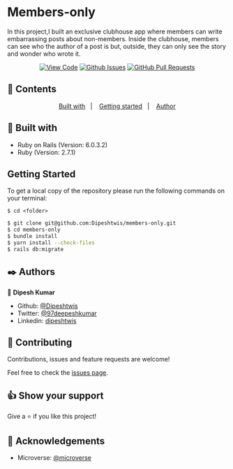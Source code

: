 # Members-only

In this project,I built an exclusive clubhouse app where members can write embarrassing posts about non-members. Inside the clubhouse, members can see who the author of a post is but, outside, they can only see the story and wonder who wrote it.
      

<div align="center">

[![View Code](https://img.shields.io/badge/View%20-Code-green)](https://github.com/Dipeshtwis/members-only)
[![Github Issues](https://img.shields.io/badge/GitHub-Issues-orange)](https://github.com/Dipeshtwis/members-only/issues)
[![GitHub Pull Requests](https://img.shields.io/badge/GitHub-Pull%20Requests-blue)](https://github.com/Dipeshtwis/members-only/pulls)

</div>

## 📝 Contents

<p align="center">
<a href="#with">Built with</a>&nbsp;&nbsp;&nbsp;|&nbsp;&nbsp;&nbsp;
<a href="#gs">Getting started</a>&nbsp;&nbsp;&nbsp;|&nbsp;&nbsp;&nbsp;
<a href="#author">Author</a>
</p>

## 🔧 Built with<a name = "with"></a>

- Ruby on Rails (Version: 6.0.3.2)
- Ruby (Version: 2.7.1)


## Getting Started <a name = "gs"></a>

To get a local copy of the repository please run the following commands on your terminal:

```
$ cd <folder>
```

~~~bash
$ git clone git@github.com:Dipeshtwis/members-only.git
$ cd members-only
$ bundle install
$ yarn install --check-files
$ rails db:migrate
~~~


## ✒️  Authors <a name = "author"></a>


👤 **Dipesh Kumar**

- Github: [@Dipeshtwis](https://github.com/Dipeshtwis)
- Twitter: [@97deepeshkumar](https://twitter.com/97deepeshkumar)
- Linkedin: [dipeshtwis](https://www.linkedin.com/in/dipeshtwis/)



## 🤝 Contributing

Contributions, issues and feature requests are welcome!

Feel free to check the [issues page](https://github.com/Dipeshtwis/members-only/issues).


## 👍 Show your support

Give a ⭐️ if you like this project!

## :clap: Acknowledgements

- Microverse: [@microverse](https://www.microverse.org/)

